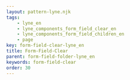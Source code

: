```yaml
---
layout: pattern-lyne.njk
tags: 
    - lyne_en
    - lyne_components_form_field_clear_en
    - lyne_components_form_field_children_en
    - page
key: form-field-clear-lyne_en
title: Form-Field-Clear
parent: form-field-folder-lyne_en
keywords: form-field-clear
order: 30
---
```

